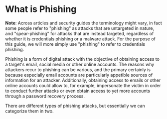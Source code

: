 # What is Phishing

**Note**: Across articles and security guides the terminology might vary, in fact some people refer to "phishing" as attacks that are untargeted in nature, and "spear-phishing" for attacks that are instead targeted, regardless of whether it is credentials phishing or a malware attack. For the purpose of this guide, we will more simply use "phishing" to refer to credentials phishing.

Phishing is a form of digital attack with the objective of obtaining access to a target's email, social media or other online accounts. The reasons why attackers recur to phishing can be various, and the primary certainly is because especially email accounts are particularly appetible sources of information for an attacker. Additionally, obtaining access to emails or other online accounts could allow to, for example, impersonate the victim in order to conduct further attacks or even obtain access to yet more accounts through a password recovery process.

There are different types of phishing attacks, but essentially we can categorize them in two.
